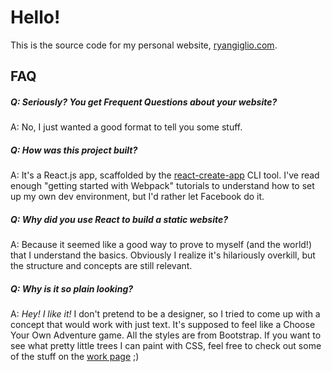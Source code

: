 # Hello!

This is the source code for my personal website, [ryangiglio.com](http://ryangiglio.com).

## FAQ

##### Q: Seriously? You get Frequent Questions about your website?
A: No, I just wanted a good format to tell you some stuff.

##### Q: How was this project built?
A: It's a React.js app, scaffolded by the [react-create-app](https://github.com/facebookincubator/create-react-app) CLI tool. I've read enough "getting started with Webpack" tutorials to understand how to set up my own dev environment, but I'd rather let Facebook do it.

##### Q: Why did you use React to build a static website?
A: Because it seemed like a good way to prove to myself (and the world!) that I understand the basics. Obviously I realize it's hilariously overkill, but the structure and concepts are still relevant.

##### Q: Why is it so plain looking?
A: *Hey! I like it!* I don't pretend to be a designer, so I tried to come up with a concept that would work with just text. It's supposed to feel like a Choose Your Own Adventure game. All the styles are from Bootstrap. If you want to see what pretty little trees I can paint with CSS, feel free to check out some of the stuff on the [work page](http://ryangiglio.com/work) ;)
